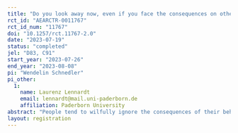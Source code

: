 ```yaml
---
title: "Do you look away now, even if you face the consequences on others, later?"
rct_id: "AEARCTR-0011767"
rct_id_num: "11767"
doi: "10.1257/rct.11767-2.0"
date: "2023-07-19"
status: "completed"
jel: "D83, C91"
start_year: "2023-07-26"
end_year: "2023-08-08"
pi: "Wendelin Schnedler"
pi_other:
  1:
    name: Laurenz Lennardt
    email: lennardt@mail.uni-paderborn.de
    affiliation: Paderborn University
abstract: "People tend to wilfully ignore the consequences of their behavior on others. We examine whether this changes if they know that they will learn about these consequences after their decision? We investigate this question with an online experiment."
layout: registration
---
```


